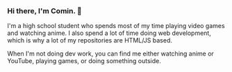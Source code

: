 ### Hi there, I'm Comin. 👋

I'm a high school student who spends most of my time playing video games and watching anime. I also spend a lot of time doing web development, which is why a lot of my repositories are HTML/JS based.

When I'm not doing dev work, you can find me either watching anime or YouTube, playing games, or doing something outside.
<!--
**CominAtYou/CominAtYou** is a ✨ _special_ ✨ repository because its `README.md` (this file) appears on your GitHub profile.

Here are some ideas to get you started:

- 🔭 I’m currently working on ...
- 🌱 I’m currently learning ...
- 👯 I’m looking to collaborate on ...
- 🤔 I’m looking for help with ...
- 💬 Ask me about ...
- 📫 How to reach me: ...
- 😄 Pronouns: ...
- ⚡ Fun fact: ...
-->

